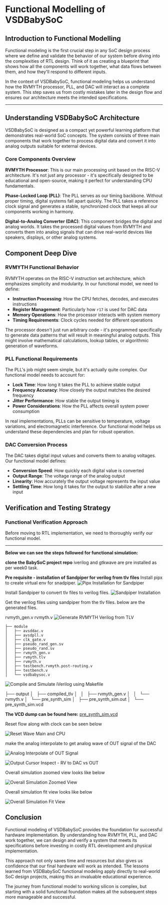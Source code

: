 # Functional Modelling of VSDBabySoC

## Introduction to Functional Modelling

Functional modeling is the first crucial step in any SoC design process where we define and validate the behavior of our system before diving into the complexities of RTL design. Think of it as creating a blueprint that shows how all the components will work together, what data flows between them, and how they'll respond to different inputs.

In the context of VSDBabySoC, functional modeling helps us understand how the RVMYTH processor, PLL, and DAC will interact as a complete system. This step saves us from costly mistakes later in the design flow and ensures our architecture meets the intended specifications.

---

## Understanding VSDBabySoC Architecture

VSDBabySoC is designed as a compact yet powerful learning platform that demonstrates real-world SoC concepts. The system consists of three main components that work together to process digital data and convert it into analog outputs suitable for external devices.

### Core Components Overview

**RVMYTH Processor**: This is our main processing unit based on the RISC-V architecture. It's not just any processor - it's specifically designed to be educational and open-source, making it perfect for understanding CPU fundamentals.

**Phase-Locked Loop (PLL)**: The PLL serves as our timing backbone. Without proper timing, digital systems fall apart quickly. The PLL takes a reference clock signal and generates a stable, synchronized clock that keeps all our components working in harmony. 

**Digital-to-Analog Converter (DAC)**: This component bridges the digital and analog worlds. It takes the processed digital values from RVMYTH and converts them into analog signals that can drive real-world devices like speakers, displays, or other analog systems.

## Component Deep Dive

### RVMYTH Functional Behavior
RVMYTH operates on the RISC-V instruction set architecture, which emphasizes simplicity and modularity. In our functional model, we need to define:

- **Instruction Processing**: How the CPU fetches, decodes, and executes instructions
- **Register Management**: Particularly how `r17` is used for DAC data
- **Memory Operations**: How the processor interacts with system memory
- **Timing Requirements**: Clock cycles needed for different operations

The processor doesn't just run arbitrary code - it's programmed specifically to generate data patterns that will result in meaningful analog outputs. This might involve mathematical calculations, lookup tables, or algorithmic generation of waveforms.

### PLL Functional Requirements
The PLL's job might seem simple, but it's actually quite complex. Our functional model needs to account for:

- **Lock Time**: How long it takes the PLL to achieve stable output
- **Frequency Accuracy**: How closely the output matches the desired frequency
- **Jitter Performance**: How stable the output timing is
- **Power Considerations**: How the PLL affects overall system power consumption

In real implementations, PLLs can be sensitive to temperature, voltage variations, and electromagnetic interference. Our functional model helps us understand these dependencies and plan for robust operation.

### DAC Conversion Process
The DAC takes digital input values and converts them to analog voltages. Our functional model defines:

- **Conversion Speed**: How quickly each digital value is converted
- **Output Range**: The voltage range of the analog output
- **Linearity**: How accurately the output voltage represents the input value
- **Settling Time**: How long it takes for the output to stabilize after a new input


## Verification and Testing Strategy

### Functional Verification Approach
Before moving to RTL implementation, we need to thoroughly verify our functional model.

---

**Below we can see the steps followed for functional simulation:** 

**clone the BabySoC project repo**
iverilog and gtkwave are pre installed as per week0 task.

**Pre requisite - installation of Sandpiper for verilog from tlv files**
Install pipx to create virtual env for snadpiper. 
![Pipx Installation for Sandpiper](../Simulation_assets/pipx_installation_for_sandpiper.png)

Install Sandpiper to convert tlv files to verilog files.
![Sandpiper Installation](../Simulation_assets/Sandpiper_installation.png)

Get the verilog files using sandpiper from the tlv files.
below are the generated files. 

rvmyth_gen.v
rvmyth.v
![Generate RVMYTH Verilog from TLV](../Simulation_assets/Generate_rvmyth_v_from_rvmyth_tlv.png)

    ├── module
    │   ├── avsddac.v
    │   ├── avsdpll.v
    │   ├── clk_gate.v
    │   ├── pseudo_rand_gen.sv
    │   ├── pseudo_rand.sv
    │   ├── rvmyth_gen.v
    │   ├── rvmyth.tlv
    │   ├── rvmyth.v
    │   ├── testbench.rvmyth.post-routing.v
    │   ├── testbench.v
    │   └── vsdbabysoc.v


![Compile and Simulate iVerilog using Makefile](../Simulation_assets/Compile_and_simulate_iVerilog_using_makefile.png)

├── output
│   ├── compiled_tlv
│   │   ├── rvmyth_gen.v
│   │   └── rvmyth.v
│   └── pre_synth_sim
│       ├── pre_synth_sim.out
│       └── pre_synth_sim.vcd




**The VCD dump can be found here:** [pre_synth_sim.vcd](../Simulation_assets/pre_synth_sim.vcd)





Reset flow along with clock can be seen below 

![Reset Wave Main and CPU](../Simulation_assets/Reset_wave_main_and_cpu.png)

make the analog interpolate to get analog wave of OUT signal of the DAC

![Analog Interpolate of OUT Signal](../Simulation_assets/Analog_interpolate_of_out.png)

![Output Cursor Inspect - RV to DAC vs OUT](../Simulation_assets/Out_curser_inspect_rv_to_Dac_vs_out.png)

Overall simulation zoomed view looks like below

![Overall Simulation Zoomed View](../Simulation_assets/sim_overall.png)

Overall simulation fit view looks like below

![Overall Simulation Fit View](../Simulation_assets/sim_overall_fit.png)

## Conclusion

Functional modeling of VSDBabySoC provides the foundation for successful hardware implementation. By understanding how RVMYTH, PLL, and DAC work together, we can design and verify a system that meets its specifications before investing in costly RTL development and physical implementation.

This approach not only saves time and resources but also gives us confidence that our final hardware will work as intended. The lessons learned from VSDBabySoC functional modeling apply directly to real-world SoC design projects, making this an invaluable educational experience.

The journey from functional model to working silicon is complex, but starting with a solid functional foundation makes all the subsequent steps more manageable and successful.
